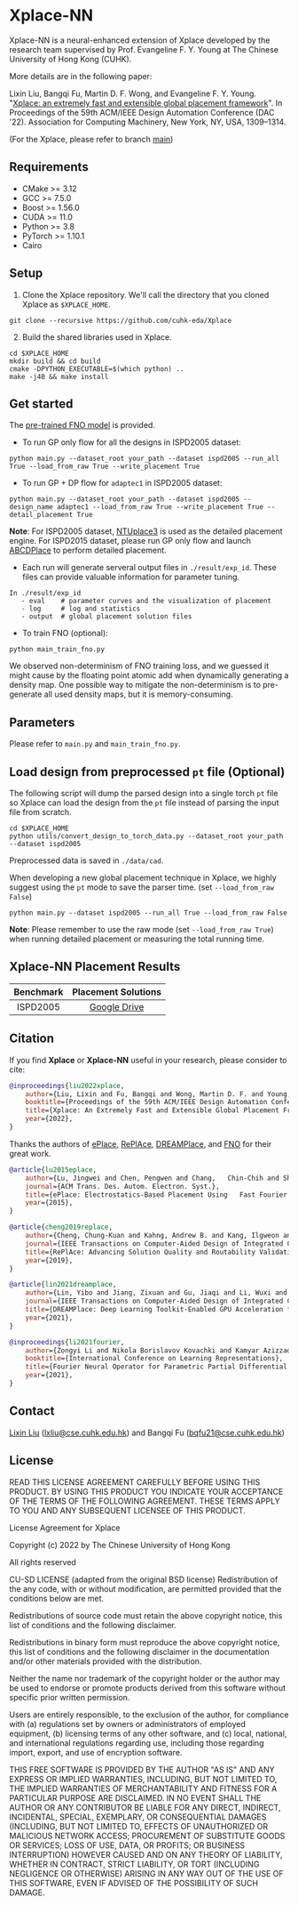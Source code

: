 # Xplace-NN

Xplace-NN is a neural-enhanced extension of Xplace developed by the research team supervised by Prof. Evangeline F. Y. Young at The Chinese University of Hong Kong (CUHK).

More details are in the following paper:

Lixin Liu, Bangqi Fu, Martin D. F. Wong, and Evangeline F. Y. Young. "[Xplace: an extremely fast and extensible global placement framework](https://doi.org/10.1145/3489517.3530485)". In Proceedings of the 59th ACM/IEEE Design Automation Conference (DAC '22). Association for Computing Machinery, New York, NY, USA, 1309–1314. 

(For the Xplace, please refer to branch [main](https://github.com/cuhk-eda/Xplace/tree/main))

## Requirements
- CMake >= 3.12
- GCC >= 7.5.0
- Boost >= 1.56.0
- CUDA >= 11.0
- Python >= 3.8
- PyTorch >= 1.10.1
- Cairo


## Setup
1. Clone the Xplace repository. We'll call the directory that you cloned Xplace as `$XPLACE_HOME`.
```console
git clone --recursive https://github.com/cuhk-eda/Xplace
```
2. Build the shared libraries used in Xplace.
```console
cd $XPLACE_HOME
mkdir build && cd build
cmake -DPYTHON_EXECUTABLE=$(which python) ..
make -j40 && make install
```

## Get started
The [pre-trained FNO model](https://github.com/cuhk-eda/Xplace/tree/neural/misc) is provided.

- To run GP only flow for all the designs in ISPD2005 dataset:
```console
python main.py --dataset_root your_path --dataset ispd2005 --run_all True --load_from_raw True --write_placement True
```

- To run GP + DP flow for `adaptec1` in ISPD2005 dataset:
```console
python main.py --dataset_root your_path --dataset ispd2005 --design_name adaptec1 --load_from_raw True --write_placement True --detail_placement True
```

**Note**: For ISPD2005 dataset, [NTUplace3](http://eda.ee.ntu.edu.tw/research.htm) is used as the detailed placement engine. For ISPD2015 dataset, please run GP only flow and launch [ABCDPlace](https://github.com/limbo018/DREAMPlace) to perform detailed placement.

- Each run will generate serveral output files in `./result/exp_id`. These files can provide valuable information for parameter tuning.
```
In ./result/exp_id
   - eval    # parameter curves and the visualization of placement
   - log     # log and statistics
   - output  # global placement solution files
```

- To train FNO (optional):
```console
python main_train_fno.py
```
We observed non-determinism of FNO training loss, and we guessed it might cause by the floating point atomic add when dynamically generating a density map. One possible way to mitigate the non-determinism is to pre-generate all used density maps, but it is memory-consuming.

## Parameters
Please refer to `main.py` and `main_train_fno.py`.


## Load design from preprocessed `pt` file (Optional)
The following script will dump the parsed design into a single torch `pt` file so Xplace can load the design from the `pt` file instead of parsing the input file from scratch. 

```console
cd $XPLACE_HOME
python utils/convert_design_to_torch_data.py --dataset_root your_path --dataset ispd2005
```
Preprocessed data is saved in `./data/cad`.

When developing a new global placement technique in Xplace, we highly suggest using the `pt` mode to save the parser time. (set `--load_from_raw False`)

```console
python main.py --dataset ispd2005 --run_all True --load_from_raw False
```

**Note**: Please remember to use the raw mode (set `--load_from_raw True`) when running detailed placement or measuring the total running time.

## Xplace-NN Placement Results

Benchmark | Placement Solutions
|:---:|:---:|
ISPD2005 | [Google Drive](https://drive.google.com/drive/folders/1oV9xlp2VcP0ShZLjdXQhyO9HP5eKNr8t?usp=sharing)

## Citation
If you find **Xplace** or **Xplace-NN** useful in your research, please consider to cite:
```bibtex
@inproceedings{liu2022xplace,
    author={Liu, Lixin and Fu, Bangqi and Wong, Martin D. F. and Young, Evangeline F. Y.},
    booktitle={Proceedings of the 59th ACM/IEEE Design Automation Conference},
    title={Xplace: An Extremely Fast and Extensible Global Placement Framework},
    year={2022},
}
```

Thanks the authors of [ePlace](https://dl.acm.org/doi/10.1145/2699873), [RePlAce](https://github.com/The-OpenROAD-Project/RePlAce), [DREAMPlace](https://github.com/limbo018/DREAMPlace), and [FNO](https://github.com/zongyi-li/fourier_neural_operator) for their great work.
```bibtex
@article{lu2015eplace,
    author={Lu, Jingwei and Chen, Pengwen and Chang,   Chin-Chih and Sha, Lu and Huang, Dennis Jen-Hsin and   Teng, Chin-Chi and Cheng, Chung-Kuan},
    journal={ACM Trans. Des. Autom. Electron. Syst.},
    title={ePlace: Electrostatics-Based Placement Using   Fast Fourier Transform and Nesterov's Method},
    year={2015},
}

@article{cheng2019replace,
    author={Cheng, Chung-Kuan and Kahng, Andrew B. and Kang, Ilgweon and Wang, Lutong},
    journal={IEEE Transactions on Computer-Aided Design of Integrated Circuits and Systems}, 
    title={RePlAce: Advancing Solution Quality and Routability Validation in Global Placement}, 
    year={2019},
}

@article{lin2021dreamplace,
    author={Lin, Yibo and Jiang, Zixuan and Gu, Jiaqi and Li, Wuxi and Dhar, Shounak and Ren, Haoxing and Khailany, Brucek and Pan, David Z.},
    journal={IEEE Transactions on Computer-Aided Design of Integrated Circuits and Systems}, 
    title={DREAMPlace: Deep Learning Toolkit-Enabled GPU Acceleration for Modern VLSI Placement}, 
    year={2021},
}

@inproceedings{li2021fourier,
    author={Zongyi Li and Nikola Borislavov Kovachki and Kamyar Azizzadenesheli and Burigede liu and Kaushik Bhattacharya and Andrew Stuart and Anima Anandkumar},
    booktitle={International Conference on Learning Representations},
    title={Fourier Neural Operator for Parametric Partial Differential Equations},
    year={2021},
}
```


## Contact

[Lixin Liu](https://liulixinkerry.github.io/) (lxliu@cse.cuhk.edu.hk)
 and Bangqi Fu (bqfu21@cse.cuhk.edu.hk)


## License

READ THIS LICENSE AGREEMENT CAREFULLY BEFORE USING THIS PRODUCT. BY USING THIS PRODUCT YOU INDICATE YOUR ACCEPTANCE OF THE TERMS OF THE FOLLOWING AGREEMENT. THESE TERMS APPLY TO YOU AND ANY SUBSEQUENT LICENSEE OF THIS PRODUCT.

License Agreement for Xplace

Copyright (c) 2022 by The Chinese University of Hong Kong

All rights reserved

CU-SD LICENSE (adapted from the original BSD license) Redistribution of the any code, with or without modification, are permitted provided that the conditions below are met.

Redistributions of source code must retain the above copyright notice, this list of conditions and the following disclaimer.

Redistributions in binary form must reproduce the above copyright notice, this list of conditions and the following disclaimer in the documentation and/or other materials provided with the distribution.

Neither the name nor trademark of the copyright holder or the author may be used to endorse or promote products derived from this software without specific prior written permission.

Users are entirely responsible, to the exclusion of the author, for compliance with (a) regulations set by owners or administrators of employed equipment, (b) licensing terms of any other software, and (c) local, national, and international regulations regarding use, including those regarding import, export, and use of encryption software.

THIS FREE SOFTWARE IS PROVIDED BY THE AUTHOR "AS IS" AND ANY EXPRESS OR IMPLIED WARRANTIES, INCLUDING, BUT NOT LIMITED TO, THE IMPLIED WARRANTIES OF MERCHANTABILITY AND FITNESS FOR A PARTICULAR PURPOSE ARE DISCLAIMED. IN NO EVENT SHALL THE AUTHOR OR ANY CONTRIBUTOR BE LIABLE FOR ANY DIRECT, INDIRECT, INCIDENTAL, SPECIAL, EXEMPLARY, OR CONSEQUENTIAL DAMAGES (INCLUDING, BUT NOT LIMITED TO, EFFECTS OF UNAUTHORIZED OR MALICIOUS NETWORK ACCESS; PROCUREMENT OF SUBSTITUTE GOODS OR SERVICES; LOSS OF USE, DATA, OR PROFITS; OR BUSINESS INTERRUPTION) HOWEVER CAUSED AND ON ANY THEORY OF LIABILITY, WHETHER IN CONTRACT, STRICT LIABILITY, OR TORT (INCLUDING NEGLIGENCE OR OTHERWISE) ARISING IN ANY WAY OUT OF THE USE OF THIS SOFTWARE, EVEN IF ADVISED OF THE POSSIBILITY OF SUCH DAMAGE.